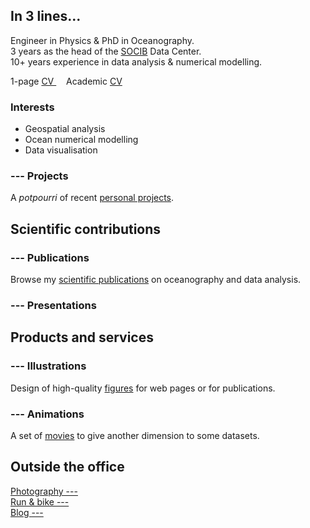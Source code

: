 ## In 3 lines...

Engineer in Physics & PhD in Oceanography.  
3 years as the head of the [SOCIB](http://socib.es/) Data Center.  
10+ years experience in data analysis & numerical modelling.

1-page [CV <i class="fa fa-download" aria-hidden="true"></i>](CV/Ctroupin_curriculum.pdf) &nbsp;&nbsp;&nbsp; Academic [CV <i class="fa fa-download" aria-hidden="true"></i>](CV/Ctroupin_CVacademic.pdf)   

### Interests

* Geospatial analysis
* Ocean numerical modelling
* Data visualisation

### <i class="fa fa-cog fa-spin fa-fw"></i> --- Projects

A *potpourri* of recent [personal projects](projects.md).

## Scientific contributions

### <i class="fa fa-pencil" aria-hidden="true"></i> ---  Publications

Browse my [scientific publications](ctroupin_publications.md) on oceanography and data analysis.

### <i class="fa fa-microphone" aria-hidden="true"></i> ---  Presentations

## Products and services

### <i class="fa fa-picture-o" aria-hidden="true"></i> ---  Illustrations

Design of high-quality [figures](./figures/illustrations.md) for web pages or for publications.     

### <i class="fa fa-film" aria-hidden="true"></i> ---  Animations

A set of [movies](./animations/movies.md) to give another dimension to some datasets.

## Outside the office

[Photography --- <i class="fa fa-camera-retro" aria-hidden="true"></i>](./photography/photography.md)       
[Run & bike --- <i class="fa fa-bicycle" aria-hidden="true"></i>](./sports.md)      
[Blog --- <i class="fa fa-book" aria-hidden="true"></i>](./blog.md)
